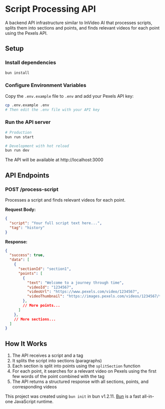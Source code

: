 # Script Processing API

A backend API infrastructure similar to InVideo AI that processes scripts, splits them into sections and points, and finds relevant videos for each point using the Pexels API.

## Setup

### Install dependencies

```bash
bun install
```

### Configure Environment Variables

Copy the `.env.example` file to `.env` and add your Pexels API key:

```bash
cp .env.example .env
# Then edit the .env file with your API key
```

### Run the API server

```bash
# Production
bun run start

# Development with hot reload
bun run dev
```

The API will be available at http://localhost:3000

## API Endpoints

### POST /process-script

Processes a script and finds relevant videos for each point.

**Request Body:**

```json
{
  "script": "Your full script text here...",
  "tag": "history"
}
```

**Response:**

```json
{
  "success": true,
  "data": [
    {
      "sectionId": "section1",
      "points": [
        {
          "text": "Welcome to a journey through time",
          "videoId": "1234567",
          "videoUrl": "https://www.pexels.com/video/1234567",
          "videoThumbnail": "https://images.pexels.com/videos/1234567/thumbnail.jpg"
        },
        // More points...
      ]
    },
    // More sections...
  ]
}
```

## How It Works

1. The API receives a script and a tag
2. It splits the script into sections (paragraphs)
3. Each section is split into points using the `splitSection` function
4. For each point, it searches for a relevant video on Pexels using the first few words of the point combined with the tag
5. The API returns a structured response with all sections, points, and corresponding videos

This project was created using `bun init` in bun v1.2.11. [Bun](https://bun.sh) is a fast all-in-one JavaScript runtime.
